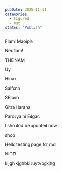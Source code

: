 ```yaml
---
pubDate: 2025-11-11
categories:
  - Figured
  - Out
status: "Publish"
---
```

Flam!
Maoipia

Neoflam!

THE NAM

Uy

Hinay

Salfonh

SElpon

Gitra Harana

Parokya ni Edgar.

I shoulod be updated now

shop

Hello testing page for md


NICE!


kljgh,kjghbkikuytvbgkjhg
